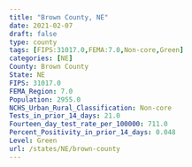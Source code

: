 ```yaml
---
title: "Brown County, NE"
date: 2021-02-07
draft: false
type: county
tags: [FIPS:31017.0,FEMA:7.0,Non-core,Green]
categories: [NE]
County: Brown County
State: NE
FIPS: 31017.0
FEMA_Region: 7.0
Population: 2955.0
NCHS_Urban_Rural_Classification: Non-core
Tests_in_prior_14_days: 21.0
Fourteen_day_test_rate_per_100000: 711.0
Percent_Positivity_in_prior_14_days: 0.048
Level: Green
url: /states/NE/brown-county
---
```




